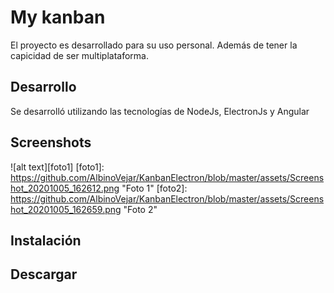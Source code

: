 # My kanban

El proyecto es desarrollado para su uso personal. Además de tener la capicidad de ser multiplataforma.

## Desarrollo
Se desarrolló utilizando las tecnologías de NodeJs, ElectronJs y Angular

## Screenshots
![alt text][foto1]
[foto1]: https://github.com/AlbinoVejar/KanbanElectron/blob/master/assets/Screenshot_20201005_162612.png "Foto 1"
[foto2]: https://github.com/AlbinoVejar/KanbanElectron/blob/master/assets/Screenshot_20201005_162659.png "Foto 2"

## Instalación


## Descargar

